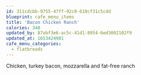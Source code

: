 ```yaml
---
id: 311cdcbb-9755-47ff-92c0-610cf31c5cdd
blueprint: cafe_menu_items
title: 'Bacon Chicken Ranch'
calories: 348
updated_by: 87abf3e6-ac5c-41d1-8954-6ed3002102f9
updated_at: 1653424981
cafe_menu_categories:
  - flatbreads
---
```

Chicken, turkey bacon, mozzarella and fat-free ranch